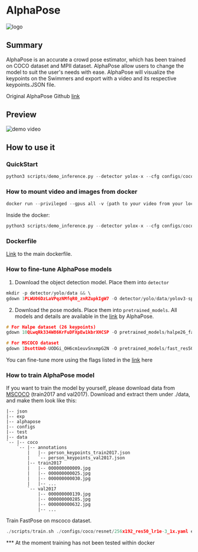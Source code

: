 # AlphaPose
![logo](https://github.com/Surfytom/Swim2DPose/assets/79398311/99feb768-fb46-4225-8c98-8af8a0a2159c)


## Summary

 AlphaPose is an accurate a crowd pose estimator, which has been trained on COCO dataset and MPII dataset. AlphaPose allow users to change the model to suit the user's needs with ease. AlphaPose will visualize the keypoints on the Swimmers and export with a video and its respective keypoints.JSON file. 


 Original AlphaPose Github [link](https://github.com/MVIG-SJTU/AlphaPose/tree/master?tab=readme-ov-file)


## Preview

![demo video](https://github.com/Surfytom/Swim2DPose/assets/79398311/b6287106-dce2-46e8-b531-e20d2c378503)


## How to use it


### QuickStart

```.c
python3 scripts/demo_inference.py --detector yolox-x --cfg configs/coco/resnet/256x192_res50_lr1e-3_1x.yaml --checkpoint pretrained_models/fast_res50_256x192.pth --indir examples/demo/ --outdir examples/demo/results --save_img
```

### How to mount video and images from docker

```.c
docker run --privileged --gpus all -v {path to your video from your local machine}:{path to your video inside the docker machine} -it zhiawei/alphapose:latest
```

Inside the docker:

```.c
python3 scripts/demo_inference.py --detector yolox-x --cfg configs/coco/resnet/256x192_res50_lr1e-3_1x.yaml --checkpoint pretrained_models/fast_res50_256x192.pth --video {path to your video inside the docker machine} --save_video --outdir {output path for the results} --sp --vis
```


### Dockerfile

[Link](dockerfile) to the main dockerfile.


### How to fine-tune AlphaPose models

1. Download the object detection model. Place them into `detector` 
```.c
mkdir -p detector/yolo/data && \
gdown 1PLWU06DzLaVPqzNMfqR0_znRZupkIgW7 -O detector/yolo/data/yolov3-spp.weights
```
2. Download the pose models. Place them into `pretrained_models`. All models and details are available in the [link](https://github.com/MVIG-SJTU/AlphaPose/blob/master/docs/MODEL_ZOO.md) by AlphaPose.
```.c
# For Halpe dataset (26 keypoints)
gdown 10QLwqRk334W86KrFuDFXpEw1kbrXHCSP -O pretrained_models/halpe26_fast_res50_256x192.pth

# For MSCOCO dataset
gdown 1DsottUmO-UODGi_OH6cm1euvSnxmpG2N -O pretrained_models/fast_res50_256x192.pth
```
You can fine-tune more using the flags listed in the [link](https://github.com/MVIG-SJTU/AlphaPose/blob/master/docs/run.md) here

### How to train AlphaPose model

If you want to train the model by yourself, please download data from [MSCOCO](https://cocodataset.org/#download) (train2017 and val2017). Download and extract them under ./data, and make them look like this:


```
|-- json
|-- exp
|-- alphapose
|-- configs
|-- test
|-- data
`-- |-- coco
    `-- |-- annotations
        |   |-- person_keypoints_train2017.json
        |   `-- person_keypoints_val2017.json
        |-- train2017
        |   |-- 000000000009.jpg
        |   |-- 000000000025.jpg
        |   |-- 000000000030.jpg
        |   |-- ... 
        `-- val2017
            |-- 000000000139.jpg
            |-- 000000000285.jpg
            |-- 000000000632.jpg
            |-- ... 
```
Train FastPose on mscoco dataset.

```.c
./scripts/train.sh ./configs/coco/resnet/256x192_res50_lr1e-3_1x.yaml exp_fastpose
```

*** At the moment training has not been tested within docker
